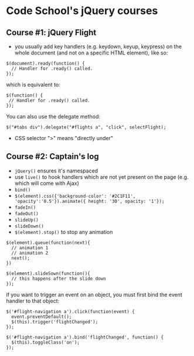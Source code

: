 # Code School's jQuery courses

## Course #1: jQuery Flight
* you usually add key handlers (e.g. keydown, keyup, keypress) on the whole document (and not on a specific HTML element), like so:

```
$(document).ready(function() {
  // Handler for .ready() called.
});
```

which is equivalent to:
```
$(function() {
 // Handler for .ready() called.
});
```

You can also use the delegate method:

```
$("#tabs div").delegate("#flights a", "click", selectFlight);
```

* CSS selector ">" means "directly under"


## Course #2: Captain's log
* `jQuery()` ensures it's namespaced
* use `live()` to hook handlers which are not yet present on the page (e.g. which will come with Ajax)
* `bind()`
* `$(element).css({'background-color': '#2C1F11', 'opacity':'0.5'}).animate({ height: '30', opacity: '1'});`
* `fadeIn()`
* `fadeOut()`
* `slideUp()`
* `slideDown()`
* `$(element).stop()` to stop any animation 

```
$(element).queue(function(next){
  // animation 1
  // animation 2
  next();
})
```

```
$(element).slideSown(function(){
  // this happens after the slide down
});
```

if you want to trigger an event on an object, you must first bind the event handler to that object:
```
$('#flight-navigation a').click(function(event) {
  event.preventDefault();
  $(this).trigger('flightChanged');
});

$('#flight-navigation a').bind('flightChanged', function() {
  $(this).toggleClass('on');
});
```
